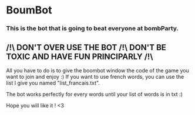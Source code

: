 # BoumBot
### This is the bot that is going to beat everyone at bombParty.

## /!\ DON'T OVER USE THE BOT /!\ DON'T BE TOXIC AND HAVE FUN PRINCIPARLY /!\

All you have to do is to give the boombot window the code of the game you want to join and enjoy :)
If you want to use french words, you can use the list I give you named "list_francais.txt".

The bot works perfectly for every words until your list of words is in txt :)

Hope you will like it ! <3
